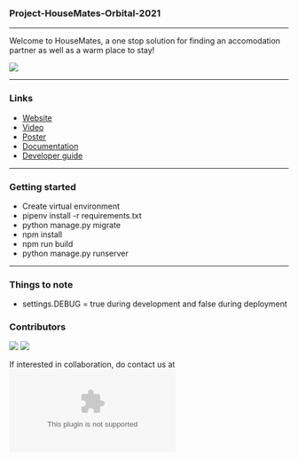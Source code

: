 ### Project-HouseMates-Orbital-2021
---
Welcome to HouseMates, a one stop solution for finding an accomodation partner as well as a warm place to stay! 

![](src/static/housemates-logo-with-text-black)

---

### Links 
- [Website]
- [Video]
- [Poster]
- [Documentation]
- [Developer guide]

---

### Getting started
- Create virtual environment 
- pipenv install -r requirements.txt
- python manage.py migrate
- npm install 
- npm run build
- python manage.py runserver

---

### Things to note
- settings.DEBUG = true during development and false during deployment

### Contributors 

[![](https://github.com/yongler.png?s=460)](https://github.com/yongler)
[![](https://github.com/xyliew25.png?s=460)](https://github.com/xyliew25)

If interested in collaboration, do contact us at ![](housematesorbital@gmail.com)




[Website]: https://housematesorbital.herokuapp.com/
[Video]: https://drive.google.com/file/d/1Qq_O-xDxBkwFGBv5BVJdsCmHarahbMat/view?usp=sharing 
[Poster]: https://drive.google.com/file/d/1m8fIU8g8oMp3aGYJQCG0FrY0w2pxe9ol/view?usp=sharing
[Documentation]: https://docs.google.com/document/d/15YP8M2yLsO2hrO9KCudOdDSrc8GFp0T2Ubhxmt8GrdA/edit?usp=sharing
[Developer guide]: https://docs.google.com/document/d/1EY_-xi3OXSbBJuggnQMHDQ9-PEKM4058wHgds8yHlEA/edit?usp=sharing